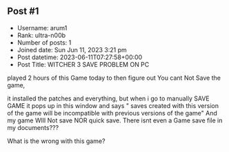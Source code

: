 ## Post #1
- Username: arum1
- Rank: ultra-n00b
- Number of posts: 1
- Joined date: Sun Jun 11, 2023 3:21 pm
- Post datetime: 2023-06-11T07:27:58+00:00
- Post Title: WITCHER 3 SAVE PROBLEM ON PC

played 2 hours of this Game today to then figure out You cant Not Save the game,

it installed the patches and everything, but when i go to manually SAVE GAME it pops up in this window and says " saves created with this version of the game will be incompatible with previous versions of the game" And my game WIll Not save NOR quick save. There isnt even a Game save file in my documents???  

What is the wrong with this game?

